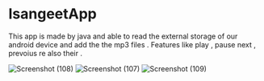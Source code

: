 # IsangeetApp
This app is made by java  and able to read the external storage of our android device and add the the mp3 files . Features like play , pause next , prevoius re also their .


![Screenshot (108)](https://user-images.githubusercontent.com/73978943/159690509-86434908-0f4e-4b89-b8ae-a9408c46d849.png)
![Screenshot (107)](https://user-images.githubusercontent.com/73978943/159690527-4a766b2d-38ab-45d6-9a59-18a7b0f9aa3c.png)
![Screenshot (109)](https://user-images.githubusercontent.com/73978943/159690538-c2b5ee27-ba3a-41e4-9f0e-9798371d7688.png)
